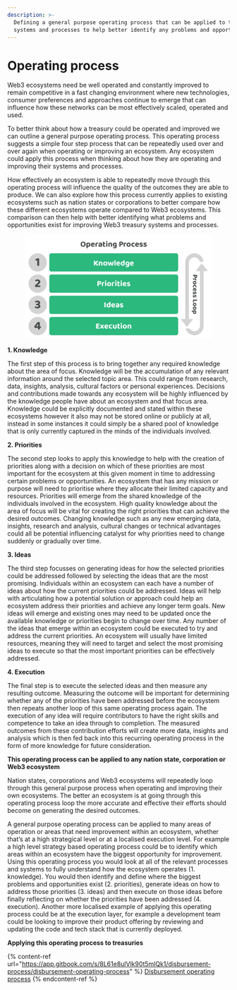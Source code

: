 ```yaml
---
description: >-
  Defining a general purpose operating process that can be applied to treasury
  systems and processes to help better identify any problems and opportunities
---
```


# Operating process

Web3 ecosystems need be well operated and constantly improved to remain competitive in a fast changing environment where new technologies, consumer preferences and approaches continue to emerge that can influence how these networks can be most effectively scaled, operated and used.



To better think about how a treasury could be operated and improved we can outline a general purpose operating process. This operating process suggests a simple four step process that can be repeatedly used over and over again when operating or improving an ecosystem. Any ecosystem could apply this process when thinking about how they are operating and improving their systems and processes.



How effectively an ecosystem is able to repeatedly move through this operating process will influence the quality of the outcomes they are able to produce. We can also explore how this process currently applies to existing ecosystems such as nation states or corporations to better compare how these different ecosystems operate compared to Web3 ecosystems. This comparison can then help with better identifying what problems and opportunities exist for improving Web3 treasury systems and processes.



<div align="left">

<figure><img src="../.gitbook/assets/operating-process.jpg" alt="" width="563"><figcaption></figcaption></figure>

</div>



**1. Knowledge**

The first step of this process is to bring together any required knowledge about the area of focus. Knowledge will be the accumulation of any relevant information around the selected topic area. This could range from research, data, insights, analysis, cultural factors or personal experiences. Decisions and contributions made towards any ecosystem will be highly influenced by the knowledge people have about an ecosystem and that focus area. Knowledge could be explicitly documented and stated within these ecosystems however it also may not be stored online or publicly at all, instead in some instances it could simply be a shared pool of knowledge that is only currently captured in the minds of the individuals involved.



**2. Priorities**

The second step looks to apply this knowledge to help with the creation of priorities along with a decision on which of these priorities are most important for the ecosystem at this given moment in time to addressing certain problems or opportunities. An ecosystem that has any mission or purpose will need to prioritise where they allocate their limited capacity and resources. Priorities will emerge from the shared knowledge of the individuals involved in the ecosystem. High quality knowledge about the area of focus will be vital for creating the right priorities that can achieve the desired outcomes. Changing knowledge such as any new emerging data, insights, research and analysis, cultural changes or technical advantages could all be potential influencing catalyst for why priorities need to change suddenly or gradually over time.



**3. Ideas**

The third step focusses on generating ideas for how the selected priorities could be addressed followed by selecting the ideas that are the most promising. Individuals within an ecosystem can each have a number of ideas about how the current priorities could be addressed. Ideas will help with articulating how a potential solution or approach could help an ecosystem address their priorities and achieve any longer term goals. New ideas will emerge and existing ones may need to be updated once the available knowledge or priorities begin to change over time. Any number of the ideas that emerge within an ecosystem could be executed to try and address the current priorities. An ecosystem will usually have limited resources, meaning they will need to target and select the most promising ideas to execute so that the most important priorities can be effectively addressed.



**4. Execution**

The final step is to execute the selected ideas and then measure any resulting outcome. Measuring the outcome will be important for determining whether any of the priorities have been addressed before the ecosystem then repeats another loop of this same operating process again. The execution of any idea will require contributors to have the right skills and competence to take an idea through to completion. The measured outcomes from these contribution efforts will create more data, insights and analysis which is then fed back into this recurring operating process in the form of more knowledge for future consideration.



**This operating process can be applied to any nation state, corporation or Web3 ecosystem**

Nation states, corporations and Web3 ecosystems will repeatedly loop through this general purpose process when operating and improving their own ecosystems. The better an ecosystem is at going through this operating process loop the more accurate and effective their efforts should become on generating the desired outcomes.



A general purpose operating process can be applied to many areas of operation or areas that need improvement within an ecosystem, whether that’s at a high strategical level or at a localised execution level. For example a high level strategy based operating process could be to identify which areas within an ecosystem have the biggest opportunity for improvement. Using this operating process you would look at all of the relevant processes and systems to fully understand how the ecosystem operates (1. knowledge). You would then identify and define where the biggest problems and opportunities exist (2. priorities), generate ideas on how to address those priorities (3. ideas) and then execute on those ideas before finally reflecting on whether the priorities have been addressed (4. execution). Another more localised example of applying this operating process could be at the execution layer, for example a development team could be looking to improve their product offering by reviewing and updating the code and tech stack that is currently deployed.



**Applying this operating process to treasuries**

{% content-ref url="https://app.gitbook.com/s/8L61e8ulVlk90t5mlQk1/disbursement-process/disbursement-operating-process" %}
[Disbursement operating process](https://app.gitbook.com/s/8L61e8ulVlk90t5mlQk1/disbursement-process/disbursement-operating-process)
{% endcontent-ref %}
